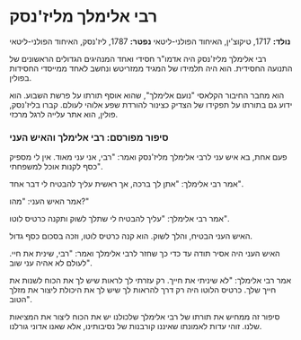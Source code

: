 # רבי אלימלך מליז'נסק

**נולד:** 1717, טיקוצ'ין, האיחוד הפולני-ליטאי
**נפטר:** 1787, ליז'נסק, האיחוד הפולני-ליטאי

רבי אלימלך מליז'נסק היה אדמו\"ר חסידי ואחד המנהיגים הגדולים הראשונים של התנועה החסידית. הוא היה תלמידו של המגיד ממזריטש ונחשב לאחד ממייסדי החסידות בפולין.

הוא מחבר החיבור הקלאסי \"נועם אלימלך\", שהוא אוסף תורתו על פרשת השבוע. הוא ידוע גם בתורתו על תפקידו של הצדיק כצינור להורדת שפע אלוהי לעולם. קברו בליז'נסק, פולין, הוא אתר עלייה לרגל מרכזי.

### סיפור מפורסם: רבי אלימלך והאיש העני

פעם אחת, בא איש עני לרבי אלימלך מליז'נסק ואמר: \"רבי, אני עני מאוד. אין לי מספיק כסף לקנות אוכל למשפחתי\".

אמר רבי אלימלך: \"אתן לך ברכה, אך ראשית עליך להבטיח לי דבר אחד\".

אמר האיש העני: \"מהו?\"

אמר רבי אלימלך: \"עליך להבטיח לי שתלך לשוק ותקנה כרטיס לוטו\".

האיש העני הבטיח, והלך לשוק. הוא קנה כרטיס לוטו, וזכה בסכום כסף גדול.

האיש העני היה אסיר תודה עד כדי כך שחזר לרבי אלימלך ואמר: \"רבי, שינית את חיי. לעולם לא אהיה עני שוב\".

אמר רבי אלימלך: \"לא שיניתי את חייך. רק עזרתי לך לראות שיש לך את הכוח לשנות את חייך שלך. כרטיס הלוטו היה רק דרך להראות לך שיש לך את היכולת ליצור את מזלך הטוב\".

סיפור זה ממחיש את תורתו של רבי אלימלך שלכולנו יש את הכוח ליצור את המציאות שלנו. זוהי עדות לאמונתו שאיננו קורבנות של נסיבותינו, אלא שאנו אדוני גורלנו.